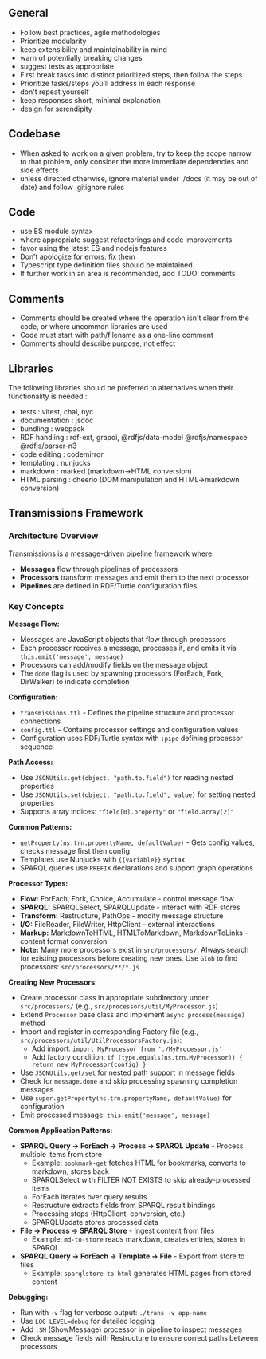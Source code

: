 ## General

- Follow best practices, agile methodologies
- Prioritize modularity
- keep extensibility and maintainability in mind
- warn of potentially breaking changes
- suggest tests as appropriate
- First break tasks into distinct prioritized steps, then follow the steps
- Prioritize tasks/steps you’ll address in each response
- don't repeat yourself
- keep responses short, minimal explanation
- design for serendipity

## Codebase

- When asked to work on a given problem, try to keep the scope narrow to that problem, only consider the more immediate dependencies and side effects
- unless directed otherwise, ignore material under ./docs (it may be out of date) and follow .gitignore rules

## Code

- use ES module syntax
- where appropriate suggest refactorings and code improvements
- favor using the latest ES and nodejs features
- Don’t apologize for errors: fix them
- Typescript type definition files should be maintained.
- If further work in an area is recommended, add TODO: comments

## Comments

- Comments should be created where the operation isn't clear from the code, or where uncommon libraries are used
- Code must start with path/filename as a one-line comment
- Comments should describe purpose, not effect

## Libraries

The following libraries should be preferred to alternatives when their functionality is needed :

- tests : vitest, chai, nyc
- documentation : jsdoc
- bundling : webpack
- RDF handling : rdf-ext, grapoi, @rdfjs/data-model @rdfjs/namespace @rdfjs/parser-n3
- code editing : codemirror
- templating : nunjucks
- markdown : marked (markdown→HTML conversion)
- HTML parsing : cheerio (DOM manipulation and HTML→markdown conversion)

## Transmissions Framework

### Architecture Overview

Transmissions is a message-driven pipeline framework where:
- **Messages** flow through pipelines of processors
- **Processors** transform messages and emit them to the next processor
- **Pipelines** are defined in RDF/Turtle configuration files

### Key Concepts

**Message Flow:**
- Messages are JavaScript objects that flow through processors
- Each processor receives a message, processes it, and emits it via `this.emit('message', message)`
- Processors can add/modify fields on the message object
- The `done` flag is used by spawning processors (ForEach, Fork, DirWalker) to indicate completion

**Configuration:**
- `transmissions.ttl` - Defines the pipeline structure and processor connections
- `config.ttl` - Contains processor settings and configuration values
- Configuration uses RDF/Turtle syntax with `:pipe` defining processor sequence

**Path Access:**
- Use `JSONUtils.get(object, "path.to.field")` for reading nested properties
- Use `JSONUtils.set(object, "path.to.field", value)` for setting nested properties
- Supports array indices: `"field[0].property"` or `"field.array[2]"`

**Common Patterns:**
- `getProperty(ns.trn.propertyName, defaultValue)` - Gets config values, checks message first then config
- Templates use Nunjucks with `{{variable}}` syntax
- SPARQL queries use `PREFIX` declarations and support graph operations

**Processor Types:**
- **Flow:** ForEach, Fork, Choice, Accumulate - control message flow
- **SPARQL:** SPARQLSelect, SPARQLUpdate - interact with RDF stores
- **Transform:** Restructure, PathOps - modify message structure
- **I/O:** FileReader, FileWriter, HttpClient - external interactions
- **Markup:** MarkdownToHTML, HTMLToMarkdown, MarkdownToLinks - content format conversion
- **Note:** Many more processors exist in `src/processors/`. Always search for existing processors before creating new ones. Use `Glob` to find processors: `src/processors/**/*.js`

**Creating New Processors:**
- Create processor class in appropriate subdirectory under `src/processors/` (e.g., `src/processors/util/MyProcessor.js`)
- Extend `Processor` base class and implement `async process(message)` method
- Import and register in corresponding Factory file (e.g., `src/processors/util/UtilProcessorsFactory.js`):
  - Add import: `import MyProcessor from './MyProcessor.js'`
  - Add factory condition: `if (type.equals(ns.trn.MyProcessor)) { return new MyProcessor(config) }`
- Use `JSONUtils.get/set` for nested path support in message fields
- Check for `message.done` and skip processing spawning completion messages
- Use `super.getProperty(ns.trn.propertyName, defaultValue)` for configuration
- Emit processed message: `this.emit('message', message)`

**Common Application Patterns:**
- **SPARQL Query → ForEach → Process → SPARQL Update** - Process multiple items from store
  - Example: `bookmark-get` fetches HTML for bookmarks, converts to markdown, stores back
  - SPARQLSelect with FILTER NOT EXISTS to skip already-processed items
  - ForEach iterates over query results
  - Restructure extracts fields from SPARQL result bindings
  - Processing steps (HttpClient, conversion, etc.)
  - SPARQLUpdate stores processed data
- **File → Process → SPARQL Store** - Ingest content from files
  - Example: `md-to-store` reads markdown, creates entries, stores in SPARQL
- **SPARQL Query → ForEach → Template → File** - Export from store to files
  - Example: `sparqlstore-to-html` generates HTML pages from stored content

**Debugging:**
- Run with `-v` flag for verbose output: `./trans -v app-name`
- Use `LOG_LEVEL=debug` for detailed logging
- Add `:SM` (ShowMessage) processor in pipeline to inspect messages
- Check message fields with Restructure to ensure correct paths between processors
